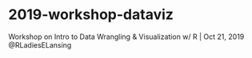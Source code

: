 # 2019-workshop-dataviz
Workshop on Intro to Data Wrangling &amp; Visualization w/ R | Oct 21, 2019 @RLadiesELansing
